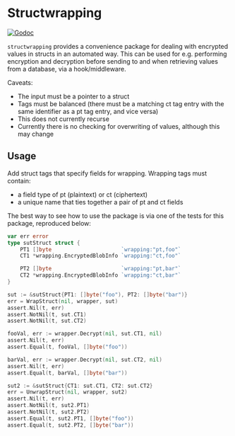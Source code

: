 # Structwrapping

[![Godoc](https://godoc.org/github.com/hashicorp/go-kms-wrapping/structwrapping?status.svg)](https://godoc.org/github.com/hashicorp/go-kms-wrapping/structwrapping)

`structwrapping` provides a convenience package for dealing with encrypted
values in structs in an automated way. This can be used for e.g. performing
encryption and decryption before sending to and when retrieving values from a
database, via a hook/middleware. 

Caveats:
* The input must be a pointer to a struct
* Tags must be balanced (there must be a matching ct tag entry with the same
  identifier as a pt tag entry, and vice versa)
* This does not currently recurse
* Currently there is no checking for overwriting of values, although this may
  change

## Usage
Add struct tags that specify fields for wrapping.  Wrapping tags must contain:
* a field type of pt (plaintext) or ct (ciphertext) 
* a unique name that ties together a pair of pt and ct fields 

The best way to see how to use the package is via one of the tests for this
package, reproduced below:
```go
var err error
type sutStruct struct {
    PT1 []byte                      `wrapping:"pt,foo"`
    CT1 *wrapping.EncryptedBlobInfo `wrapping:"ct,foo"`

    PT2 []byte                      `wrapping:"pt,bar"`
    CT2 *wrapping.EncryptedBlobInfo `wrapping:"ct,bar"`
}

sut := &sutStruct{PT1: []byte("foo"), PT2: []byte("bar")}
err = WrapStruct(nil, wrapper, sut)
assert.Nil(t, err)
assert.NotNil(t, sut.CT1)
assert.NotNil(t, sut.CT2)

fooVal, err := wrapper.Decrypt(nil, sut.CT1, nil)
assert.Nil(t, err)
assert.Equal(t, fooVal, []byte("foo"))

barVal, err := wrapper.Decrypt(nil, sut.CT2, nil)
assert.Nil(t, err)
assert.Equal(t, barVal, []byte("bar"))

sut2 := &sutStruct{CT1: sut.CT1, CT2: sut.CT2}
err = UnwrapStruct(nil, wrapper, sut2)
assert.Nil(t, err)
assert.NotNil(t, sut2.PT1)
assert.NotNil(t, sut2.PT2)
assert.Equal(t, sut2.PT1, []byte("foo"))
assert.Equal(t, sut2.PT2, []byte("bar"))
```
